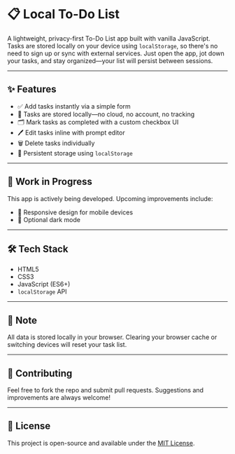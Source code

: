 # 📋 Local To-Do List

A lightweight, privacy-first To-Do List app built with vanilla JavaScript. Tasks are stored locally on your device using `localStorage`, so there's no need to sign up or sync with external services. Just open the app, jot down your tasks, and stay organized—your list will persist between sessions.

---

## ✨ Features

- ✅ Add tasks instantly via a simple form
- 📌 Tasks are stored locally—no cloud, no account, no tracking
- 🗂️ Mark tasks as completed with a custom checkbox UI
- 🖊️ Edit tasks inline with prompt editor  
- 🗑️ Delete tasks individually
- 🔄 Persistent storage using `localStorage`

---

## 🚧 Work in Progress

This app is actively being developed. Upcoming improvements include:

- 📱 Responsive design for mobile devices
- 🌙 Optional dark mode

---

## 🛠️ Tech Stack

- HTML5
- CSS3
- JavaScript (ES6+)
- `localStorage` API

---

## 📌 Note

All data is stored locally in your browser. Clearing your browser cache or switching devices will reset your task list.

---

## 🙌 Contributing

Feel free to fork the repo and submit pull requests. Suggestions and improvements are always welcome!

---

## 📄 License

This project is open-source and available under the [MIT License](LICENSE).
